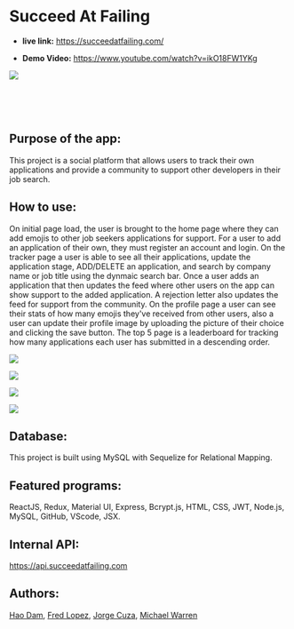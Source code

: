 # Succeed At Failing

* **live link:**
https://succeedatfailing.com/

* **Demo Video:**
https://www.youtube.com/watch?v=ikO18FW1YKg

![](https://user-images.githubusercontent.com/70443586/118997639-d19d3900-b956-11eb-808f-8ced7df36098.png)

<br /> <br /><br />
## Purpose of the app: 

This project is a social platform that allows users to track their own applications and provide a community to support other developers in their job search.

## How to use: 

On initial page load, the user is brought to the home page where they can add emojis to other job seekers applications for support. For a user to add an application of their own, they must register an account and login. On the tracker page a user is able to see all their applications, update the application stage, ADD/DELETE an application, and search by company name or job title using the dynmaic search bar. Once a user adds an application that then updates the feed where other users on the app can show support to the added application. A rejection letter also updates the feed for support from the community. On the profile page a user can see their stats of how many emojis they've received from other users, also a user can update their profile image by uploading the picture of their choice and clicking the save button. The top 5 page is a leaderboard for tracking how many applications each user has submitted in a descending order. 

![](https://user-images.githubusercontent.com/77985977/119025683-fa7af980-b969-11eb-927a-08b517a8284f.png)

![](https://user-images.githubusercontent.com/77985977/119025688-fc44bd00-b969-11eb-9221-a19bca5df056.png)

![](https://user-images.githubusercontent.com/70443586/119006396-550e5880-b95e-11eb-948c-65c885421393.png)

![](https://user-images.githubusercontent.com/70443586/119006471-69eaec00-b95e-11eb-9c50-6bd561555349.png)

## Database:
This project is built using MySQL with Sequelize for Relational Mapping.
## Featured programs: 
ReactJS, Redux, Material UI, Express, Bcrypt.js, HTML, CSS, JWT, Node.js, MySQL, GitHub, VScode, JSX.
## Internal API:
https://api.succeedatfailing.com
## Authors:
[Hao Dam](https://github.com/haodam87), [Fred Lopez](https://github.com/AgentLopez), [Jorge Cuza](https://github.com/jorgecuza92), [Michael Warren](https://github.com/mikewarren02)







